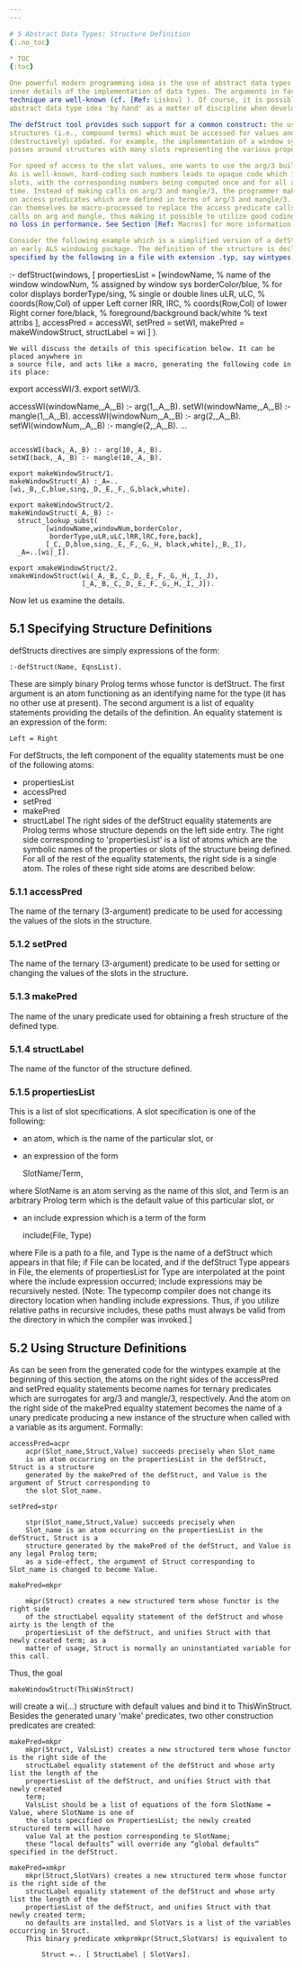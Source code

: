 ```yaml
---
---

# 5 Abstract Data Types: Structure Definition
{:.no_toc}

* TOC
{:toc}

One powerful modern programming idea is the use of abstract data types to hide the
inner details of the implementation of data types. The arguments in favor of this
technique are well-known (cf. [Ref: Liskov] ). Of course, it is possible to use the
abstract data type idea 'by hand' as a matter of discipline when developing programs. However, like many other things, programming life becomes easier if useful tools supporting the practice are available. In particular, good tools make it easy to modify abstract data type definitions while still maintaining efficient code.

The defStruct tool provides such support for a common construct: the use of Prolog
structures (i.e., compound terms) which must be accessed for values and may be
(destructively) updated. For example, the implementation of a window system often
passes around structures with many slots representing the various properties of particular windows. When programming in C, one would use a C struct for the entity. The analogue in Prolog is a flat compound term.

For speed of access to the slot values, one wants to use the arg/3 builtin. For destructively updating the slot values, one uses the companion mangle/3 builtin. The difficulty with using these builtins is that both require the slot number as an argument.
As is well-known, hard-coding such numbers leads to opaque code which is difficult to change. The defStruct approach allows one to assign symbolic names to the
slots, with the corresponding numbers being computed once and for all at compile
time. Instead of making calls on arg/3 and mangle/3, the programmer makes calls
on access predicates which are defined in terms of arg/3 and mangle/3. (These calls
can themselves be macro-processed to replace the access predicate calls by direct
calls on arg and mangle, thus making it possible to utilize good coding practice with
no loss in performance. See Section [Ref: Macros] for more information.)

Consider the following example which is a simplified version of a defStruct used in
an early ALS windowing package. The definition of the structure is declaratively
specified by the following in a file with extension .typ, say wintypes.typ :
```
:- defStruct(windows,
  [
    propertiesList =
       [windowName,        % name of the window
        windowNum,         % assigned by window sys
        borderColor/blue,  % for color displays
        borderType/sing,   % single or double lines
        uLR, uLC,          % coords(Row,Col) of upper Left corner
        lRR, lRC,          % coords(Row,Col) of lower Right corner
        fore/black,        % foreground/background
        back/white         % text attribs
       ],
    accessPred = accessWI,
    setPred = setWI,
    makePred = makeWindowStruct,
    structLabel = wi
  ]
).
```
We will discuss the details of this specification below. It can be placed anywhere in
a source file, and acts like a macro, generating the following code in its place:
```
export accessWI/3.
export setWI/3.

accessWI(windowName,_A,_B) :- arg(1,_A,_B).
setWI(windowName,_A,_B) :- mangle(1,_A,_B).
accessWI(windowNum,_A,_B) :- arg(2,_A,_B).
setWI(windowNum,_A,_B) :- mangle(2,_A,_B).
...
```

accessWI(back,_A,_B) :- arg(10,_A,_B).
setWI(back,_A,_B) :- mangle(10,_A,_B).

export makeWindowStruct/1.
makeWindowStruct(_A) :_A=..[wi,_B,_C,blue,sing,_D,_E,_F,_G,black,white].

export makeWindowStruct/2.
makeWindowStruct(_A,_B) :-
  struct_lookup_subst(
         [windowName,windowNum,borderColor,
          borderType,uLR,uLC,lRR,lRC,fore,back],
         [_C,_D,blue,sing,_E,_F,_G,_H, black,white],_B,_I),
  _A=..[wi|_I].

export xmakeWindowStruct/2.
xmakeWindowStruct(wi(_A,_B,_C,_D,_E,_F,_G,_H,_I,_J),
                  [_A,_B,_C,_D,_E,_F,_G,_H,_I,_J]).
```
Now let us examine the details.

## 5.1 Specifying Structure Definitions

defStructs directives are simply expressions of the form:

    :-defStruct(Name, EqnsList).

These are simply binary Prolog terms whose functor is defStruct. The first argument is an atom functioning as an identifying name for the type (it has no other
use at present). The second argument is a list of equality statements providing the
details of the definition. An equality statement is an expression of the form:

    Left = Right

For defStructs, the left component of the equality statements must be one of the following atoms:
* propertiesList
* accessPred
* setPred
* makePred
* structLabel
The right sides of the defStruct equality statements are Prolog terms whose structure depends on the left side entry. The right side corresponding to 'propertiesList'
is a list of atoms which are the symbolic names of the properties or slots of the structure being defined. For all of the rest of the equality statements, the right side is
a single atom. The roles of these right side atoms are described below:

### 5.1.1 accessPred

The name of the ternary (3-argument) predicate to be used for accessing the values
of the slots in the structure.

### 5.1.2 setPred

The name of the ternary (3-argument) predicate to be used for setting or changing
the values of the slots in the structure.

### 5.1.3 makePred

The name of the unary predicate used for obtaining a fresh structure of the defined
type.

### 5.1.4 structLabel

The name of the functor of the structure defined.

### 5.1.5 propertiesList

This is a list of slot specifications. A slot specification is one of the following:
* an atom, which is the name of the particular slot, or
* an expression of the form

    SlotName/Term,

where SlotName is an atom serving as the name of this slot, and Term is an
arbitrary Prolog term which is the default value of this particular slot, or
* an include expression which is a term of the form

    include(File, Type)

where File is a path to a file, and Type is the name of a defStruct which appears in that file; if File can be located, and if the defStruct Type appears in File, the elements of propertiesList for Type are interpolated at the point where the include expression occurred; include expressions may be
recursively nested. [Note: The typecomp compiler does not change its directory location when handling include expressions. Thus, if you utilize relative paths in recursive includes, these paths must always be valid from the directory in which the compiler was invoked.]

## 5.2 Using Structure Definitions

As can be seen from the generated code for the wintypes example at the beginning
of this section, the atoms on the right sides of the accessPred and setPred equality
statements become names for ternary predicates which are surrogates for arg/3 and
mangle/3, respectively. And the atom on the right side of the makePred equality
statement becomes the name of a unary predicate producing a new instance of the
structure when called with a variable as its argument. Formally:
```
accessPred=acpr 
    acpr(Slot_name,Struct,Value) succeeds precisely when Slot_name 
    is an atom occurring on the propertiesList in the defStruct, Struct is a structure
    generated by the makePred of the defStruct, and Value is the argument of Struct corresponding to
    the slot Slot_name.

setPred=stpr

    stpr(Slot_name,Struct,Value) succeeds precisely when
    Slot_name is an atom occurring on the propertiesList in the defStruct, Struct is a 
    structure generated by the makePred of the defStruct, and Value is any legal Prolog term; 
    as a side-effect, the argument of Struct corresponding to Slot_name is changed to become Value.

makePred=mkpr 

    mkpr(Struct) creates a new structured term whose functor is the right side 
    of the structLabel equality statement of the defStruct and whose airty is the length of the     
    propertiesList of the defStruct, and unifies Struct with that newly created term; as a
    matter of usage, Struct is normally an uninstantiated variable for this call.
```
Thus, the goal

    makeWindowStruct(ThisWinStruct)

will create a wi(...) structure with default values and bind it to ThisWinStruct.
Besides the generated unary 'make' predicates, two other construction predicates
are created:
```
makePred=mkpr 
    mkpr(Struct, ValsList) creates a new structured term whose functor is the right side of the
    structLabel equality statement of the defStruct and whose arty list the length of the 
    propertiesList of the defStruct, and unifies Struct with that newly created
    term; 
    ValsList should be a list of equations of the form SlotName = Value, where SlotName is one of 
    the slots specified on PropertiesList; the newly created structured term will have
    value Val at the postion corresponding to SlotName; 
    these “local defaults” will override any “global defaults” specified in the defStruct.

makePred=xmkpr 
    mkpr(Struct,SlotVars) creates a new structured term whose functor is the right side of the     
    structLabel equality statement of the defStruct and whose arty list the length of the 
    propertiesList of the defStruct, and unifies Struct with that newly created term; 
    no defaults are installed, and SlotVars is a list of the variables occurring in Struct. 
    This binary predicate xmkprmkpr(Struct,SlotVars) is equivalent to

        Struct =.. [ StructLabel | SlotVars].
```

